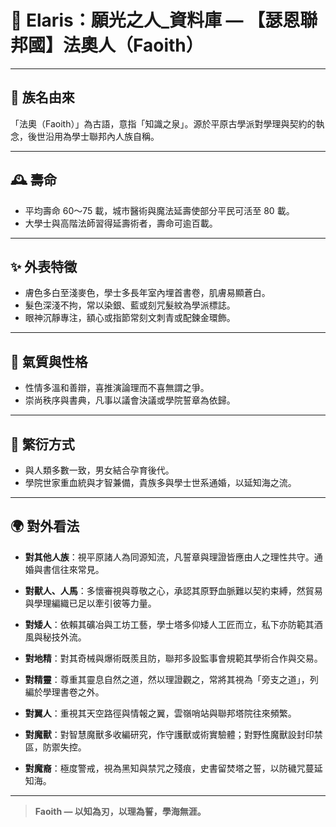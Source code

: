 
# 📜 Elaris：願光之人_資料庫 — 【瑟恩聯邦國】法奧人（Faoith）

---

## 👑 族名由來
「法奧（Faoith）」為古語，意指「知識之泉」。源於平原古學派對學理與契約的執念，後世沿用為學士聯邦內人族自稱。

---

## 🕰️ 壽命
- 平均壽命 60～75 載，城市醫術與魔法延壽使部分平民可活至 80 載。
- 大學士與高階法師習得延壽術者，壽命可逾百載。

---

## ✨ 外表特徵
- 膚色多白至淺麥色，學士多長年室內埋首書卷，肌膚易顯蒼白。
- 髮色深淺不拘，常以染銀、藍或刻咒髮紋為學派標誌。
- 眼神沉靜專注，額心或指節常刻文刺青或配鍊金環飾。

---

## 🌙 氣質與性格
- 性情多溫和善辯，喜推演論理而不喜無謂之爭。
- 崇尚秩序與書典，凡事以議會決議或學院誓章為依歸。

---

## 🔗 繁衍方式
- 與人類多數一致，男女結合孕育後代。
- 學院世家重血統與才智兼備，貴族多與學士世系通婚，以延知海之流。

---

## 🌍 對外看法
- **對其他人族**：視平原諸人為同源知流，凡誓章與理證皆應由人之理性共守。通婚與書信往來常見。

- **對獸人、人馬**：多懷審視與尊敬之心，承認其原野血脈難以契約束縛，然貿易與學理編織已足以牽引彼等力量。

- **對矮人**：依賴其礦冶與工坊工藝，學士塔多仰矮人工匠而立，私下亦防範其酒風與秘技外流。

- **對地精**：對其奇械與爆術既羨且防，聯邦多設監事會規範其學術合作與交易。

- **對精靈**：尊重其靈息自然之道，然以理證觀之，常將其視為「旁支之道」，列編於學理書卷之外。

- **對翼人**：重視其天空路徑與情報之翼，雲嶺哨站與聯邦塔院往來頻繁。

- **對魔獸**：對智慧魔獸多收編研究，作守護獸或術實驗體；對野性魔獸設封印禁區，防禦失控。

- **對魔裔**：極度警戒，視為黑知與禁咒之殘痕，史書留焚塔之誓，以防穢咒蔓延知海。

---

> **Faoith — 以知為刃，以理為誓，學海無涯。**
